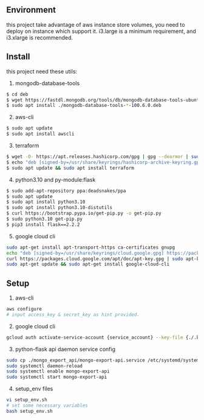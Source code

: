## Environment
this project take advantage of aws instance store volumes, you need to deploy on instance which support it.
i3.large is a minimum requirement, and i3.xlarge is recommended.
## Install
this project need these utils:
1. mongodb-database-tools
```sh
$ cd deb
$ wget https://fastdl.mongodb.org/tools/db/mongodb-database-tools-ubuntu2004-x86_64-100.6.0.deb
$ sudo apt install ./mongodb-database-tools-*-100.6.0.deb
```
2. aws-cli
``` sh
$ sudo apt update
$ sudo apt install awscli
```
3. terraform
```sh
$ wget -O- https://apt.releases.hashicorp.com/gpg | gpg --dearmor | sudo tee /usr/share/keyrings/hashicorp-archive-keyring.gpg
$ echo "deb [signed-by=/usr/share/keyrings/hashicorp-archive-keyring.gpg] https://apt.releases.hashicorp.com $(lsb_release -cs) main" | sudo tee /etc/apt/sources.list.d/hashicorp.list
$ sudo apt update && sudo apt install terraform
```
4. python3.10 and py-module:flask
```sh
$ sudo add-apt-repository ppa:deadsnakes/ppa
$ sudo apt update
$ sudo apt install python3.10
$ sudo apt install python3.10-distutils
$ curl https://bootstrap.pypa.io/get-pip.py -o get-pip.py
$ sudo python3.10 get-pip.py
$ pip3 install flask==2.2.2
```
5. google cloud cli
```sh
sudo apt-get install apt-transport-https ca-certificates gnupg
echo "deb [signed-by=/usr/share/keyrings/cloud.google.gpg] https://packages.cloud.google.com/apt cloud-sdk main" | sudo tee -a /etc/apt/sources.list.d/google-cloud-sdk.list
curl https://packages.cloud.google.com/apt/doc/apt-key.gpg | sudo apt-key --keyring /usr/share/keyrings/cloud.google.gpg add -
sudo apt-get update && sudo apt-get install google-cloud-cli
```
## Setup
1. aws-cli
```sh
aws configure
# input access_key & secret_key as hint provided.
```
2. google cloud cli
```sh
gcloud auth activate-service-account {service_account} --key-file {./.key/*.json} --project=mf-api-dev
```
3. python-flask api daemon service config
```sh
sudo cp ./mongo_export_api/mongo-export-api.service /etc/systemd/system/
sudo systemctl daemon-reload
sudo systemctl enable mongo-export-api
sudo systemctl start mongo-export-api
```
4. setup_env files
```sh
vi setup_env.sh
# set some necessary variables
bash setup_env.sh
```